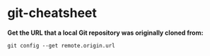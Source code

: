 # git-cheatsheet

**Get the URL that a local Git repository was originally cloned from:**

```
git config --get remote.origin.url
```

